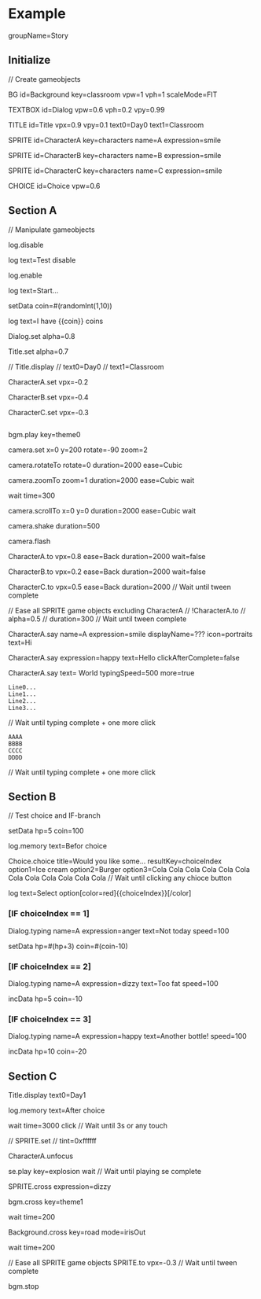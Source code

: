 # Example

groupName=Story

## Initialize

// Create gameobjects

BG
  id=Background
  key=classroom
  vpw=1
  vph=1
  scaleMode=FIT

TEXTBOX
  id=Dialog
  vpw=0.6
  vph=0.2
  vpy=0.99

TITLE
  id=Title
  vpx=0.9
  vpy=0.1
  text0=Day0
  text1=Classroom

SPRITE
  id=CharacterA
  key=characters
  name=A
  expression=smile

SPRITE
  id=CharacterB
  key=characters
  name=B
  expression=smile

SPRITE
  id=CharacterC
  key=characters
  name=C
  expression=smile

CHOICE
  id=Choice
  vpw=0.6


## Section A

// Manipulate gameobjects

log.disable

log
  text=Test disable

log.enable

log
  text=Start...

setData
  coin=#(randomInt(1,10))

log
  text=I have {{coin}} coins

Dialog.set
  alpha=0.8

Title.set
  alpha=0.7

// Title.display
//   text0=Day0
//   text1=Classroom

CharacterA.set
  vpx=-0.2

CharacterB.set
  vpx=-0.4

CharacterC.set
  vpx=-0.3

```Dialog.typing, displayName=null, icon=null

```

bgm.play
  key=theme0

camera.set
  x=0
  y=200
  rotate=-90
  zoom=2

camera.rotateTo
  rotate=0
  duration=2000
  ease=Cubic

camera.zoomTo
  zoom=1
  duration=2000
  ease=Cubic
  wait

wait
  time=300

camera.scrollTo
  x=0
  y=0
  duration=2000
  ease=Cubic
  wait

camera.shake
  duration=500

camera.flash


CharacterA.to
  vpx=0.8
  ease=Back
  duration=2000
  wait=false

CharacterB.to
  vpx=0.2
  ease=Back
  duration=2000
  wait=false

CharacterC.to
  vpx=0.5
  ease=Back
  duration=2000
// Wait until tween complete

// Ease all SPRITE game objects excluding CharacterA
// !CharacterA.to
//   alpha=0.5
//   duration=300
// Wait until tween complete


CharacterA.say
  name=A
  expression=smile
  displayName=???
  icon=portraits
  text=Hi

CharacterA.say
  expression=happy
  text=Hello
  clickAfterComplete=false

CharacterA.say
  text= World
  typingSpeed=500
  more=true

```Dialog.typing, displayName=A, icon=portraits, name=A, expression=smile
Line0...
Line1...
Line2...
Line3...
```
// Wait until typing complete + one more click

```Dialog.typing
AAAA
BBBB
CCCC
DDDD
```
// Wait until typing complete + one more click

## Section B

// Test choice and IF-branch

setData
  hp=5
  coin=100


log.memory
  text=Befor choice


Choice.choice
  title=Would you like some...
  resultKey=choiceIndex
  option1=Ice cream
  option2=Burger
  option3=Cola Cola Cola Cola Cola Cola Cola Cola Cola Cola Cola Cola
// Wait until clicking any chioce button

log
  text=Select option[color=red]{{choiceIndex}}[/color]

### [IF choiceIndex == 1]

Dialog.typing
  name=A
  expression=anger
  text=Not today
  speed=100

setData
  hp=#(hp+3)
  coin=#(coin-10)

### [IF choiceIndex == 2]

Dialog.typing
  name=A
  expression=dizzy
  text=Too fat
  speed=100

incData
  hp=5
  coin=-10

### [IF choiceIndex == 3]

Dialog.typing
  name=A
  expression=happy
  text=Another bottle!
  speed=100

incData
  hp=10
  coin=-20


## Section C

Title.display
  text0=Day1

log.memory
  text=After choice

wait
  time=3000
  click
// Wait until 3s or any touch

// SPRITE.set
//  tint=0xffffff

CharacterA.unfocus

se.play
  key=explosion
  wait
// Wait until playing se complete

SPRITE.cross
  expression=dizzy

bgm.cross
  key=theme1

wait
  time=200

Background.cross
  key=road
  mode=irisOut

wait
  time=200

// Ease all SPRITE game objects
SPRITE.to
  vpx=-0.3
// Wait until tween complete

bgm.stop

